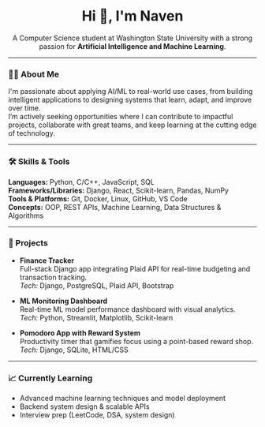 <h1 align="center">Hi 👋, I'm Naven</h1>

<p align="center">
  A Computer Science student at Washington State University with a strong passion for <strong>Artificial Intelligence and Machine Learning</strong>.
</p>

---

### 👨‍💻 About Me

I'm passionate about applying AI/ML to real-world use cases, from building intelligent applications to designing systems that learn, adapt, and improve over time.  
I’m actively seeking opportunities where I can contribute to impactful projects, collaborate with great teams, and keep learning at the cutting edge of technology.

---

### 🛠️ Skills & Tools

**Languages:** Python, C/C++, JavaScript, SQL  
**Frameworks/Libraries:** Django, React, Scikit-learn, Pandas, NumPy  
**Tools & Platforms:** Git, Docker, Linux, GitHub, VS Code  
**Concepts:** OOP, REST APIs, Machine Learning, Data Structures & Algorithms

---

### 📂 Projects

- **Finance Tracker**  
  Full-stack Django app integrating Plaid API for real-time budgeting and transaction tracking.  
  *Tech:* Django, PostgreSQL, Plaid API, Bootstrap

- **ML Monitoring Dashboard**  
  Real-time ML model performance dashboard with visual analytics.  
  *Tech:* Python, Streamlit, Matplotlib, Scikit-learn

- **Pomodoro App with Reward System**  
  Productivity timer that gamifies focus using a point-based reward shop.  
  *Tech:* Django, SQLite, HTML/CSS

---

### 📈 Currently Learning

- Advanced machine learning techniques and model deployment  
- Backend system design & scalable APIs  
- Interview prep (LeetCode, DSA, system design)
